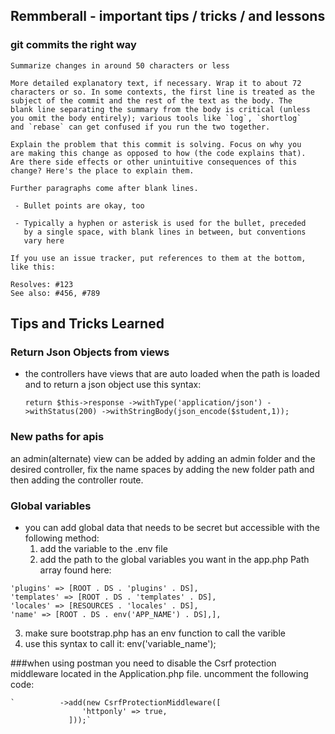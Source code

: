 ## Remmberall - important tips / tricks / and lessons

### git commits the right way
```
Summarize changes in around 50 characters or less

More detailed explanatory text, if necessary. Wrap it to about 72
characters or so. In some contexts, the first line is treated as the
subject of the commit and the rest of the text as the body. The
blank line separating the summary from the body is critical (unless
you omit the body entirely); various tools like `log`, `shortlog`
and `rebase` can get confused if you run the two together.

Explain the problem that this commit is solving. Focus on why you
are making this change as opposed to how (the code explains that).
Are there side effects or other unintuitive consequences of this
change? Here's the place to explain them.

Further paragraphs come after blank lines.

 - Bullet points are okay, too

 - Typically a hyphen or asterisk is used for the bullet, preceded
   by a single space, with blank lines in between, but conventions
   vary here

If you use an issue tracker, put references to them at the bottom,
like this:

Resolves: #123
See also: #456, #789

```

## Tips and Tricks Learned

### Return Json Objects from views
* the controllers have views that are auto loaded when the path is loaded
and to return a json object use this syntax:

  `return $this->response
  ->withType('application/json')
  ->withStatus(200)
  ->withStringBody(json_encode($student,1));`

### New paths for apis
an admin(alternate) view can be added by adding an admin folder
and the desired controller, fix the name spaces by adding the
new folder path and then adding the controller route.

### Global variables
* you can add global data that needs to be secret but accessible with
the following method:
    1. add the variable to the .env file
    2. add the path to the global variables you want in the app.php Path array found here:
```'paths' => [
'plugins' => [ROOT . DS . 'plugins' . DS],
'templates' => [ROOT . DS . 'templates' . DS],
'locales' => [RESOURCES . 'locales' . DS],
'name' => [ROOT . DS . env('APP_NAME') . DS],],
```
3. make sure bootstrap.php has an env function to call the varible
4. use this syntax to call it: env('variable_name');

###when using postman you need to disable the Csrf protection middleware located in the Application.php file.
uncomment the following code:

    `          ->add(new CsrfProtectionMiddleware([
                    'httponly' => true,
                 ]));`

